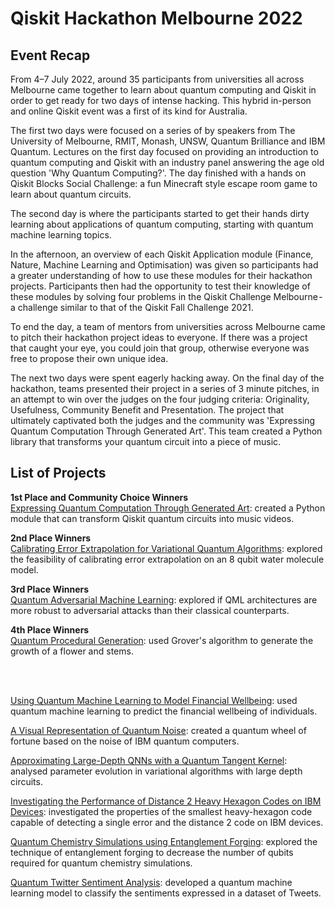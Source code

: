 # Qiskit Hackathon Melbourne 2022

## Event Recap
From 4–7 July 2022, around 35 participants from universities all across Melbourne came together to learn about quantum computing and Qiskit in order to get ready for two days of intense hacking. This hybrid in-person and online Qiskit event was a first of its kind for Australia.

The first two days were focused on a series of by speakers from The University of Melbourne, RMIT, Monash, UNSW, Quantum Brilliance and IBM Quantum. Lectures on the first day focused on providing an introduction to quantum computing and Qiskit with an industry panel answering the age old question 'Why Quantum Computing?'. The day finished with a hands on Qiskit Blocks Social Challenge: a fun Minecraft style escape room game to learn about quantum circuits.

The second day is where the participants started to get their hands dirty learning about applications of quantum computing, starting with quantum machine learning topics. 

In the afternoon, an overview of each Qiskit Application module (Finance, Nature, Machine Learning and Optimisation) was given so participants had a greater understanding of how to use these modules for their hackathon projects. Participants then had the opportunity to test their knowledge of these modules by solving four problems in the Qiskit Challenge Melbourne - a challenge similar to that of the Qiskit Fall Challenge 2021. 

To end the day, a team of mentors from universities across Melbourne came to pitch their hackathon project ideas to everyone. If there was a project that caught your eye, you could join that group, otherwise everyone was free to propose their own unique idea. 

The next two days were spent eagerly hacking away. On the final day of the hackathon, teams presented their project in a series of 3 minute pitches, in an attempt to win over the judges on the four judging criteria: Originality, Usefulness, Community Benefit and Presentation. The project that ultimately captivated both the judges and the community was 'Expressing Quantum Computation Through Generated Art'. This team created a Python library that transforms your quantum circuit into a piece of music.

## List of Projects 
<b>1st Place and Community Choice Winners</b>  
[Expressing Quantum Computation Through Generated Art](https://github.com/garymooney/quantum-music-videos): created a Python module that can transform Qiskit quantum circuits into music videos.

<b>2nd Place Winners</b>  
[Calibrating Error Extrapolation for Variational Quantum Algorithms](https://github.com/michael-a-jones/Calibrating-error-extrapolation): explored the feasibility of calibrating error extrapolation on an 8 qubit water molecule model.

<b>3rd Place Winners</b>  
[Quantum Adversarial Machine Learning](https://github.com/mwest97/qiskit-hackathon): explored if QML architectures are more robust to adversarial attacks than their classical counterparts.

<b>4th Place Winners</b>  
[Quantum Procedural Generation](https://github.com/aristaeus/qiskit-hackathon-2022): used Grover's algorithm to generate the growth of a flower and stems.

<br/><br/>

[Using Quantum Machine Learning to Model Financial Wellbeing](https://github.com/bmmlab/qiskit-hackathon): used quantum machine learning to predict the financial wellbeing of individuals.

[A Visual Representation of Quantum Noise](https://github.com/monqis/wheel-of-fortune-game): created a quantum wheel of fortune based on the noise of IBM quantum computers.

[Approximating Large-Depth QNNs with a Quantum Tangent Kernel](https://github.com/quantum-melbourne/qiskit-hackathon-22/files/9060511/QNN.to.Kernel.Project.Presentation.pptx): analysed parameter evolution in variational algorithms with large depth circuits.

[Investigating the Performance of Distance 2 Heavy Hexagon Codes on IBM Devices](https://github.com/quantum-melbourne/qiskit-hackathon-22/files/9060534/Investigating.the.performance.of.distance.2.heavy-hexagon.codes.pdf): investigated the properties of the smallest heavy-hexagon code capable of detecting a single error and the distance 2 code on IBM devices.

[Quantum Chemistry Simulations using Entanglement Forging](https://github.com/quantum-melbourne/qiskit-hackathon-22/files/9060524/ent_forging.pdf): explored the technique of entanglement forging to decrease the number of qubits required for quantum chemistry simulations.

[Quantum Twitter Sentiment Analysis](https://github.com/peiyong-addwater/Hackathon-QNLP): developed a quantum machine learning model to classify the sentiments expressed in a dataset of Tweets.
